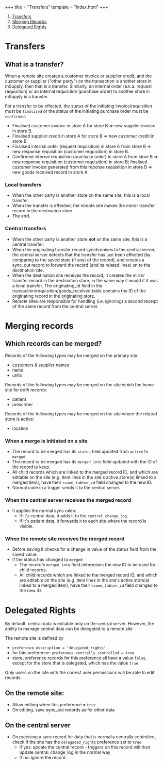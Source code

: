 +++
title = "Transfers"
template = "index.html"
+++

1. [Transfers](#transfers)
2. [Merging Records](#merging-records)
3. [Delegated Rights](#delegated-rights)


# Transfers

## What is a transfer?

When a remote site creates a customer invoice or supplier credit, and the customer or supplier ("other party") on the transaction is another store in mSupply, then that is a transfer. Similarly, an internal order (a.k.a. request requisition) or an internal requisition (purchase order) to another store in mSupply is a transfer.

For a transfer to be effected, the status of the initiating invoice/requisition must be `finalised` or the status of the initiating purchase order must be `confirmed`:

* Finalised customer invoice in store A for store B => new supplier invoice in store B.
* Finalised supplier credit in store A for store B => new customer credit in store B.
* Finalised internal order (request requisition) in store A from store B => new response requisition (customer requisition) in store B.
* Confirmed internal requisition (purchase order) in store A from store B => new response requisition (customer requisition) in store B; finalised customer invoice generated from this reponse requisition in store B => new goods received record in store A.

### Local transfers

* When the other party is another store on the same site, this is a local transfer.
* When the transfer is effected, the remote site makes the mirror transfer record in the destination store.
* The end.

### Central transfers

* When the other party is another store **not** on the same site, this is a central transfer.
* When the originating transfer record synchronises to the central server, the central server detects that the transfer has just been effected (by comparing to the saved state (if any) of the record), and creates a sync_out record to forward the record (and its related lines) on to the destination site.
* When the destination site receives the record, it creates the mirror transfer record in the destination store, in the same way it would if it was a local transfer. The originating_id field in the transaction/requisition/goods_received table contains the ID of the originating record in the originating store.
* Remote sites are responsible for handling (i.e. ignoring) a second receipt of the same record from the central server.

# Merging records

## Which records can be merged?

Records of the following types may be merged on the primary site:

* customers & supplier names
* items
* units

Records of the following types may be merged on the site which the home site for _both_ records:

* patient
* prescriber

Records of the following types may be merged on the site where the related store is active:

* location

### When a merge is initiated on a site

* The record to be merged has its `status` field updated from `active` to `merged`.
* The record to be merged has its `merged_into` field updated with the ID of the record to keep.
* All child records which are linked to the merged record ID, and which are editable on the site (e.g. item lines in the site's active store(s) linked to a merged item), have their `<some_table>_id` field changed to the new ID.
* Normal code in a trigger sends it to the central server.

### When the central server receives the merged record

* It applies the normal sync rules:
  * If it's central data, it adds it to the `central_change_log`.
  * If it's patient data, it forwards it to each site where the record is visible.

### When the remote site receives the merged record

* Before saving it checks for a change in value of the status field from the saved value.
* If the status has changed to `merged`:
  * The record's `merged_into` field determines the new ID to be used for child records.
  * All child records which are linked to the merged record ID, and which are editable on the site (e.g. item lines in the site's active store(s) linked to a merged item), have their `<some_table>_id` field changed to the new ID.

# Delegated Rights
By default, central data is editable only on the central server. However, the ability to manage central data can be delegated to a remote site

The remote site is defined by
* `preference.description = "delegated_rights"`
* for this preference: `preference.centrally_controlled = true`.
* store_preference records for this preference all have a value `false`, except for the store that is delegated, which has the value `true`

Only users on the site with the correct user permissions will be able to edit records.

## On the remote site:
* Allow editing when this preference = `true`
* On editing, save sync_out records as for other data

## On the central server
* On receiving a sync record for data that is normally centrally controlled, check if the site has the `delegated_rights` preference set to `true`
  * If yes: update the central record - triggers on this record will then update central_change_log in the normal way
  * If no: ignore the record.
